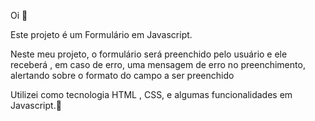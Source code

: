 <p> Oi 👋<p/>
<p> Este projeto é um Formulário em Javascript.<p/>
<p> Neste meu projeto, o formulário será preenchido pelo usuário e ele receberá , em caso de erro, uma mensagem de erro no preenchimento, alertando sobre o formato do campo a ser preenchido
<p> <p/>
<p> Utilizei como tecnologia HTML , CSS, e algumas funcionalidades em Javascript.🚀<p/>
<br>
